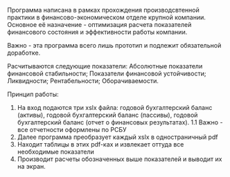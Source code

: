 Программа написана в рамках прохождения производсвтенной практики в финансово-экономическом отделе крупной компании.
Основное её назначение - оптимизация расчета показателей финансового состояния и эффективности работы компании.

Важно - эта программа всего лишь прототип и подлежит обязательной доработке.

Расчитываются следующие показатели:
  Абсолютные показатели финансовой стабильности;
	Показатели финансовой устойчивости;
	Ликвидности;
	Рентабельности;
	Оборачиваемости.

 Принцип работы:
 1. На вход подаются три xslx файла: годовой бухгалтерский баланс (активы), годовой бухгалтерский баланс (пассивы), годовой бухгалтерский баланс (отчет о финансовых результатах).
    1.1 Важно - все отчетности оформлены по РСБУ
 2. Далее программа преобразует каждый xslx в одностраничный pdf
 3. Находит таблицы в этих pdf-ках и извлекает оттуда все необходимые показатели
 4. Производит расчеты обозначенных выше показателей и выводит их на экран.
